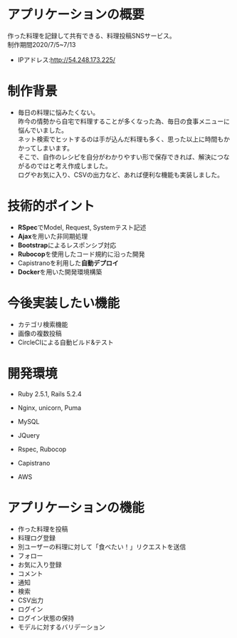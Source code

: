 # アプリケーションの概要
作った料理を記録して共有できる、料理投稿SNSサービス。  
制作期間2020/7/5~7/13
- IPアドレス:http://54.248.173.225/

# 制作背景
- 毎日の料理に悩みたくない。  
昨今の情勢から自宅で料理することが多くなった為、毎日の食事メニューに悩んでいました。  
ネット検索でヒットするのは手が込んだ料理も多く、思った以上に時間もかかってしまいます。  
そこで、自作のレシピを自分がわかりやすい形で保存できれば、解決につながるのではと考え作成しました。  
ログやお気に入り、CSVの出力など、あれば便利な機能も実装しました。

# 技術的ポイント
- **RSpec**でModel, Request, Systemテスト記述
- **Ajax**を用いた非同期処理
- **Bootstrap**によるレスポンシブ対応
- **Rubocop**を使用したコード規約に沿った開発
- Capistranoを利用した**自動デプロイ**
- **Docker**を用いた開発環境構築

# 今後実装したい機能
- カテゴリ検索機能
- 画像の複数投稿
- CircleCIによる自動ビルド&テスト

# 開発環境
- Ruby 2.5.1, Rails 5.2.4
- Nginx, unicorn, Puma
- MySQL
- JQuery
- Rspec, Rubocop

- Capistrano
- AWS

# アプリケーションの機能
- 作った料理を投稿
- 料理ログ登録
- 別ユーザーの料理に対して「食べたい！」リクエストを送信
- フォロー
- お気に入り登録
- コメント
- 通知
- 検索
- CSV出力
- ログイン
- ログイン状態の保持
- モデルに対するバリデーション
